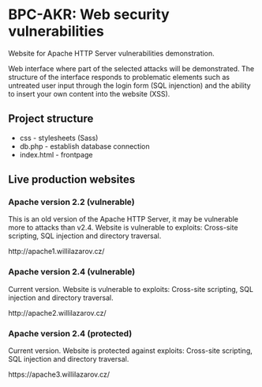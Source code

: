 <h1>BPC-AKR: Web security vulnerabilities</h1>

<p>Website for Apache HTTP Server vulnerabilities demonstration.</p>
<p>Web interface where part of the selected attacks will be demonstrated. The structure of the interface responds to problematic elements such as untreated user input through the login form (SQL injenction) and the ability to insert your own content into the website (XSS).</p>

<h2>Project structure</h2>
<ul>
<li>css - stylesheets (Sass)</li>
<li>db.php - establish database connection</li>
<li>index.html - frontpage</li>
</ul>

<h2>Live production websites</h2>
<h3>Apache version 2.2 (vulnerable)</h3>
<p>This is an old version of the Apache HTTP Server, it may be vulnerable more to attacks than v2.4. Website is vulnerable to exploits: Cross-site scripting, SQL injection and directory traversal.</p>
<p>http://apache1.willilazarov.cz/</p>
<h3>Apache version 2.4 (vulnerable)</h3>
<p>Current version. Website is vulnerable to exploits: Cross-site scripting, SQL injection and directory traversal.</p>
<p>http://apache2.willilazarov.cz/</p>
<h3>Apache version 2.4 (protected)</h3>
<p>Current version. Website is protected against exploits: Cross-site scripting, SQL injection and directory traversal.</p>
<p>https://apache3.willilazarov.cz/</p>
